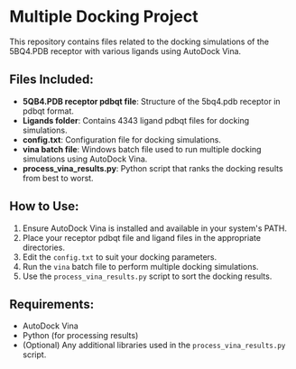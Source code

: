 # Multiple Docking Project

This repository contains files related to the docking simulations of the 5BQ4.PDB receptor with various ligands using AutoDock Vina.

## Files Included:
- **5QB4.PDB receptor pdbqt file**: Structure of the 5bq4.pdb receptor in pdbqt format.
- **Ligands folder**: Contains 4343 ligand pdbqt files for docking simulations.
- **config.txt**: Configuration file for docking simulations.
- **vina batch file**: Windows batch file used to run multiple docking simulations using AutoDock Vina.
- **process_vina_results.py**: Python script that ranks the docking results from best to worst.

## How to Use:
1. Ensure AutoDock Vina is installed and available in your system's PATH.
2. Place your receptor pdbqt file and ligand files in the appropriate directories.
3. Edit the `config.txt` to suit your docking parameters.
4. Run the `vina` batch file to perform multiple docking simulations.
5. Use the `process_vina_results.py` script to sort the docking results.

## Requirements:
- AutoDock Vina
- Python (for processing results)
- (Optional) Any additional libraries used in the `process_vina_results.py` script.
